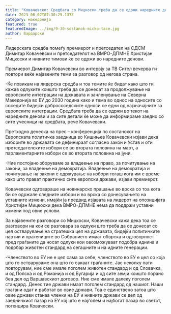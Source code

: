 ```yaml
---
title: "Ковачевски: Средбата со Мицкоски треба да се одржи наредните денови"
date: 2023-06-02T07:30:25.137Z
category: македонија
featured: true
featuredImage: ../img/9-30-sostanok-micko-tace.jpg
author: Вардарски
---
```

<!--StartFragment-->

Лидерската средба помеѓу премиерот и претседател на СДСМ Димитар Ковачевски и претседателот на ВМРО-ДПМНЕ Христијан Мицкоски и нивните тимови ќе се одржи во наредните денови.

Премиерот Димитар Ковачевски во интервју за ТВ Сител вечерва ги повтори веќе најавените теми за разговор од негова страна.

\-Ќе повикам на лидерска средба и тоа темите ќе бидат како што ги кажав одлуките коишто треба да се донесат за продолжување на европските интеграции на државата и зачленување на Северна Македонија во ЕУ до 2030 година како и тема во однос на односите со соседите бидејќи добрососедските односи се едни од најзначајните за европските интеграции. Средбата треба да се одржи во текот на наредните денови и за сите детали ќе може да информираме заедно со сите учесници на средбата, рече Ковачевски.

Претходно денеска на прес – конференција по состанокот на Европската политичка заедница во Кишињев Ковачевски изјави дека изборите во државата се дефинираат согласно закон и Устав и оти претседателските избори се во втората половина на март, а парламентарните избори се во втората половина на јуни.

\-Ние постојано зборуваме за владеење на право, за почитување на закони, за владеење на демократија. Владеење на демократија и почитување на закони е одржување на избори тогаш кога им е време како што прават практично сите европски држави, изјави премиерот.

Ковачевски одговараше на новинарско прашање во врска со тоа кога би се одржале следните избори и во врска со донесувањето на уставните измени, имајќи ја предвид изјавата на лидерот на опозицијата Христијан Мицкоски дека ВМРО-ДПМНЕ нема да поддржи уставни измени под овие услови.

За најавените разговори со Мицкоски, Ковачевски кажа дека тоа се разговори на кои се разговара за одлуки што треба да се донесат со цел остварување на стратешка цел на државата, бидејќи политичките партии и пратениците во Собранието имаат обврска и одговорност пред граѓаните да носат одлуки кои овозможуваат подобра иднина и подобар животен стандард на сегашните и на идните генерации.

\-Членството во ЕУ не е цел сама за себе, членството во ЕУ е цел со која што го остваруваме она што го сакаат граѓаните. Јас неколку пати повторувам, ние сме имале поголем животен стандард и од Словачка, и од Полска и од Романија и од Бугарија и од сите земји коишто порано беа дел од Варшавскиот договор. Ние сме имале далеку поголем стандард. Денес тие држави имаат поголем стандард од нашиот. Наши граѓани одат и работат во овие држави. Тоа е единствено затоа што овие држави станаа членки на ЕУ и нивните држави се дел од заедничкиот пазар на ЕУ кој што е најголем и најбогат пазар во светот, потенцира Ковачески.

<!--EndFragment-->